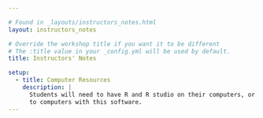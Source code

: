 ```yaml
---

# Found in _layouts/instructors_notes.html
layout: instructors_notes

# Override the workshop title if you want it to be different
# The :title value in your _config.yml will be used by default.
title: Instructors' Notes

setup:
  - title: Computer Resources
    description: |
      Students will need to have R and R studio on their computers, or access
      to computers with this software.
---
```


<!--You can provide general notes and thoughts here. The time line-->
<!--is pulled from the workshop units.-->
